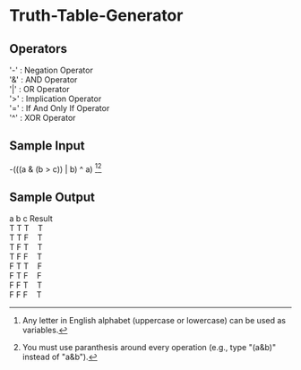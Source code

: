 # Truth-Table-Generator
## Operators
'-' : Negation Operator\
'&' : AND Operator\
'|' : OR Operator\
'>' : Implication Operator\
'=' : If And Only If Operator\
'^' : XOR Operator

## Sample Input
-(((a & (b > c)) | b) ^ a)
[^1][^2]

## Sample Output
a b c Result  \
T T T &nbsp;&nbsp; T \
T T F &nbsp;&nbsp; T \
T F T &nbsp;&nbsp; T \
T F F &nbsp;&nbsp; T \
F T T &nbsp;&nbsp; F \
F T F &nbsp;&nbsp; F \
F F T &nbsp;&nbsp; T \
F F F &nbsp;&nbsp; T 

[^1]: Any letter in English alphabet (uppercase or lowercase) can be used as variables.
[^2]: You must use paranthesis around every operation (e.g., type "(a&b)" instead of "a&b").
